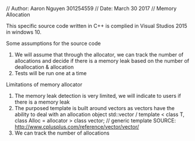 // Author: Aaron Nguyen 301254559 
// Date: March 30 2017 
// Memory Allocation

This specific source code written in C++ is complied in Visual Studios 2015 in windows 10.

Some assumptions for the source code
1) We will assume that through the allocator, we can track the number of allocations and decide if there is a memory leak based on the number of deallocation & allocation
2) Tests will be run one at a time

Limitations of memory allocator

1) The memory leak detection is very limited, we will indicate to users if there is a memory leak
2) The purposed template is built around vectors as vectors have the ability to deal with an allocation object
   std::vector / template < class T, class Alloc = allocator<T> > class vector; // generic template
   SOURCE: http://www.cplusplus.com/reference/vector/vector/
3) We can track the number of allocations
   